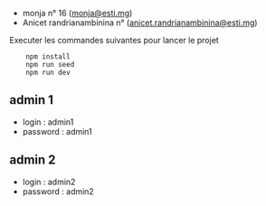 - monja n° 16 (monja@esti.mg)
- Anicet randrianambinina n° (anicet.randrianambinina@esti.mg)


Executer les commandes suivantes pour lancer le projet 
```scripts
    npm install
    npm run seed
    npm run dev
```

## admin 1
- login : admin1
- password : admin1
## admin 2
- login : admin2
- password : admin2
